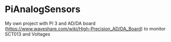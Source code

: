 # PiAnalogSensors
My own project with PI 3 and AD/DA board (https://www.waveshare.com/wiki/High-Precision_AD/DA_Board) to monitor SCT013 and Voltages
